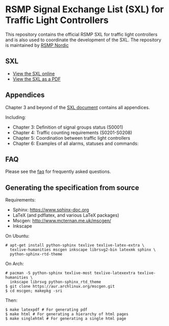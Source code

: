 # RSMP Signal Exchange List (SXL) for Traffic Light Controllers
This repository contains the official RSMP SXL for traffic light controllers
and is also used to coordinate the development of the SXL.
The repository is maintained by [RSMP Nordic](https://rsmp-nordic.org)

## SXL

* [View the SXL online](https://rsmp-nordic.org/rsmp_specifications/rsmp_sxl_traffic_lights/1.0.15)
* [View the SXL as a PDF](https://github.com/rsmp-nordic/rsmp_sxl_traffic_lights/releases/download/1.0.15/sxl-tlc-1.0.15.pdf)

## Appendices

Chapter 3 and beyond of the [SXL document](http://rsmp-nordic.org/rsmp_specifications/rsmp_sxl_traffic_lights/1.0.15)
contains all appendices.

Including:

- Chapter 3: Definition of signal groups status (S0001)
- Chapter 4: Traffic counting requirements (S0201-S0208)
- Chapter 5: Coordination between traffic light controllers
- Chapter 6: Examples of all alarms, statuses and commands:

## FAQ

Please see the [faq](faq.md) for frequently asked questions.

## Generating the specification from source

Requirements:

- Sphinx: https://www.sphinx-doc.org
- LaTeX (and pdflatex, and various LaTeX packages)
- Mscgen: http://www.mcternan.me.uk/mscgen/
- Inkscape

On Ubuntu:

```
# apt-get install python-sphinx texlive texlive-latex-extra \
  texlive-humanities mscgen inkscape librsvg2-bin latexmk sphinx \
  python-sphinx-rtd-theme
```

On Arch:

```
# pacman -S python-sphinx texlive-most texlive-latexextra texlive-humanities \
  inkscape librsvg python-sphinx_rtd_theme
$ git clone https://aur.archlinux.org/mscgen.git
$ cd mscgen; makepkg -sri
```

Then:

```
$ make latexpdf # For generating pdf
$ make html # For generating a hierarchy of html pages
$ make singlehtml # For generating a single html page
```


